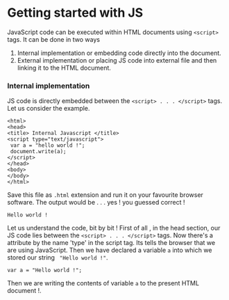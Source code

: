 # Getting started with JS

JavaScript code can be executed within HTML documents using `<script>` tags. It can be done in two ways

1. Internal implementation or embedding code directly into the document.
2. External implementation or placing JS code into external file and then linking it to the HTML document.

### Internal implementation

JS code is directly embedded between the `<script> . . . </script>` tags. Let us consider the example.

    <html>
    <head>
    <title> Internal Javascript </title>
    <script type="text/javascript">
     var a = "hello world !";
     document.write(a);
    </script>
    </head>
    <body>
    </body>
    </html>
    
Save this file as `.html` extension and run it on your favourite browser software. The output would be . . . yes ! you guessed correct ! 

    Hello world !

Let us understand the code, bit by bit ! First of all , in the head section, our JS code lies between the `<script> . . . </script>` tags. Now there's a attribute by the name 'type' in the script tag. Its tells the browser that we are using JavaScript. Then we have declared a variable ` a ` into which we stored our string ` "Hello world !"`.

    var a = "Hello world !";
    
Then we are writing the contents of variable ` a ` to the present HTML document !.

